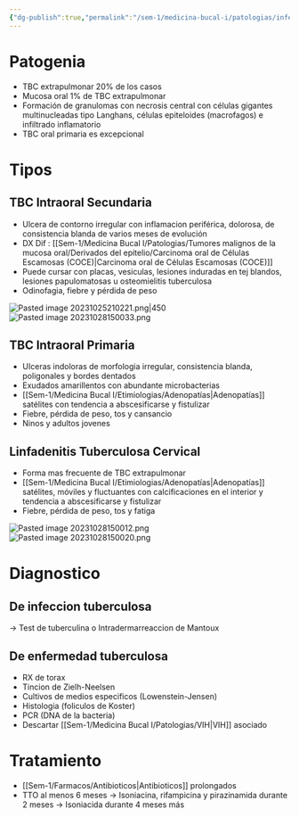 ```yaml
---
{"dg-publish":true,"permalink":"/sem-1/medicina-bucal-i/patologias/infeccion-bacterianas/tuberculosis-tbc/"}
---
```



# Patogenia
- TBC extrapulmonar 20% de los casos
- Mucosa oral 1% de TBC extrapulmonar
- Formación de granulomas con necrosis central con células gigantes multinucleadas tipo Langhans, células epiteloides (macrofagos) e infiltrado inflamatorio
- TBC oral primaria es excepcional


# Tipos 
## TBC Intraoral Secundaria
- Ulcera de contorno irregular con inflamacion periférica, dolorosa, de consistencia blanda de varios meses de evolución
- DX Dif : [[Sem-1/Medicina Bucal I/Patologias/Tumores malignos de la mucosa oral/Derivados del epitelio/Carcinoma oral de Células Escamosas (COCE)\|Carcinoma oral de Células Escamosas (COCE)]]
- Puede cursar con placas, vesiculas, lesiones induradas en tej blandos, lesiones papulomatosas u osteomielitis tuberculosa
- Odinofagia, fiebre y pérdida de peso

![Pasted image 20231025210221.png|450](/img/user/Sem-1/Cirugia%20Bucal%20I/Medias/Pasted%20image%2020231025210221.png)
![Pasted image 20231028150033.png](/img/user/Sem-1/Cirugia%20Bucal%20I/Medias/Pasted%20image%2020231028150033.png)


## TBC Intraoral Primaria 
- UIceras indoloras de morfologia irregular, consistencia blanda, poligonales y bordes dentados
- Exudados amarillentos con abundante microbacterias
- [[Sem-1/Medicina Bucal I/Etimiologias/Adenopatías\|Adenopatías]] satélites con tendencia a abscesificarse y fistulizar
- Fiebre, pérdida de peso, tos y cansancio
- Ninos y adultos jovenes


## Linfadenitis Tuberculosa Cervical
- Forma mas frecuente de TBC extrapulmonar
- [[Sem-1/Medicina Bucal I/Etimiologias/Adenopatías\|Adenopatías]] satélites, móviles y fluctuantes con calcificaciones en el interior y tendencia a abscesificarse y fistulizar
- Fiebre, pérdida de peso, tos y fatiga

![Pasted image 20231028150012.png](/img/user/Sem-1/Cirugia%20Bucal%20I/Medias/Pasted%20image%2020231028150012.png)
![Pasted image 20231028150020.png](/img/user/Sem-1/Cirugia%20Bucal%20I/Medias/Pasted%20image%2020231028150020.png)


# Diagnostico

## De infeccion tuberculosa
→ Test de tuberculina o Intradermarreaccion de Mantoux

## De enfermedad tuberculosa
- RX de torax
- Tincion de Zielh-Neelsen
- Cultivos de medios especificos (Lowenstein-Jensen)
- Histologia (foliculos de Koster)
- PCR (DNA de la bacteria)
- Descartar [[Sem-1/Medicina Bucal I/Patologias/VIH\|VIH]] asociado

# Tratamiento
-  [[Sem-1/Farmacos/Antibioticos\|Antibioticos]] prolongados
- TTO al menos 6 meses
→ Isoniacina, rifampicina y pirazinamida durante 2 meses
→ Isoniacida durante 4 meses más